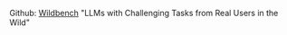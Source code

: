 Github: [Wildbench](https://github.com/allenai/WildBench) 
"LLMs with Challenging Tasks from Real Users in the Wild"